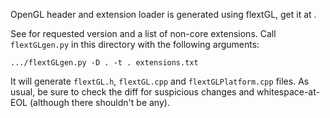 OpenGL header and extension loader is generated using flextGL, get it at
[](https://github.com/ginkgo/flextGL).

See [](extensions.txt) for requested version and a list of non-core extensions.
Call `flextGLgen.py` in this directory with the following arguments:

    .../flextGLgen.py -D . -t . extensions.txt

It will generate `flextGL.h`, `flextGL.cpp` and `flextGLPlatform.cpp` files. As
usual, be sure to check the diff for suspicious changes and whitespace-at-EOL
(although there shouldn't be any).
